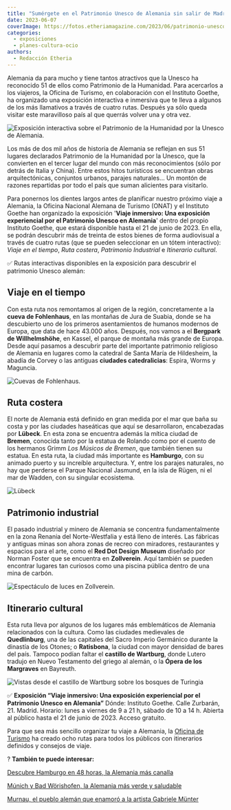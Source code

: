 ```yaml
---
title: "Sumérgete en el Patrimonio Unesco de Alemania sin salir de Madrid"
date: 2023-06-07
coverImage: https://fotos.etheriamagazine.com/2023/06/patrimonio-unesco-Wartburg.jpg
categories: 
  - exposiciones
  - planes-cultura-ocio
authors: 
  - Redacción Etheria
---
```


Alemania da para mucho y tiene tantos atractivos que la Unesco ha reconocido 51 de ellos 
como Patrimonio de la Humanidad. Para acercarlos a los viajeros, la Oficina de Turismo, 
en colaboración con el Instituto Goethe, ha organizado una exposición interactiva e 
inmersiva que te lleva a algunos de los más llamativos a través de cuatro rutas. Después 
ya sólo queda visitar este maravilloso país al que querrás volver una y otra vez. 

![Exposición interactiva sobre el Patrimonio de la Humanidad por la Unesco de Alemania.](https://fotos.etheriamagazine.com/2023/06/exposicion-instituto-goethe-alemania.jpg "Exposición interactiva sobre el Patrimonio de la Humanidad por la Unesco de Alemania. © ONAT")

Los más de dos mil años de historia de Alemania se reflejan en sus 51 lugares declarados 
Patrimonio de la Humanidad por la Unesco, que la convierten en el tercer lugar del mundo 
con más reconocimientos (sólo por detrás de Italia y China). Entre estos hitos 
turísticos se encuentran obras arquitectónicas, conjuntos urbanos, parajes naturales… Un 
montón de razones repartidas por todo el país que suman alicientes para visitarlo. 

Para ponernos los dientes largos antes de planificar nuestro próximo viaje a Alemania, 
la Oficina Nacional Alemana de Turismo (ONAT) y el Instituto Goethe han organizado la 
exposición '**Viaje inmersivo: Una exposición experiencial por el Patrimonio Unesco en 
Alemania**' dentro del propio Instituto Goethe, que estará disponible hasta el 21 de 
junio de 2023. En ella, se podrán descubrir más de treinta de estos bienes de forma 
audiovisual a través de cuatro rutas (que se pueden seleccionar en un tótem 
interactivo): _Viaje en el tiempo_, _Ruta costera_, _Patrimonio Industrial_ e 
_Itinerario cultural_. 

✅ Rutas interactivas disponibles en la exposición para descubrir el patrimonio Unesco 
alemán: 

## Viaje en el tiempo

Con esta ruta nos remontamos al origen de la región, concretamente a la **cueva de 
Fohlenhaus**, en las montañas de Jura de Suabia, donde se ha descubierto uno de los 
primeros asentamientos de humanos modernos de Europa, que data de hace 43.000 años. 
Después, nos vamos a el **Bergpark de Willhelmshöhe**, en Kassel, el parque de montaña 
más grande de Europa. Desde aquí pasamos a descubrir parte del importante patrimonio 
religioso de Alemania en lugares como la catedral de Santa María de Hildesheim, la 
abadía de Corvey o las antiguas **ciudades catedralicias**: Espira, Worms y Maguncia. 

![Cuevas de Fohlenhaus.](https://fotos.etheriamagazine.com/2023/06/Patrimonio-unesco-Fohlenhaus.jpg "Cuevas de Fohlenhaus. © DZT/Ben Wiesenfarth")

## Ruta costera

El norte de Alemania está definido en gran medida por el mar que baña su costa y por las 
ciudades haseáticas que aquí se desarrollaron, encabezadas por **Lübeck**. En esta zona 
se encuentra además la mítica ciudad de **Bremen**, conocida tanto por la estatua de 
Rolando como por el cuento de los hermanos Grimm _Los Músicos de Bremen_, que también 
tienen su estatua. En esta ruta, la ciudad más importante es **Hamburgo**, con su 
animado puerto y su increíble arquitectura. Y, entre los parajes naturales, no hay que 
perderse el Parque Nacional Jasmund, en la isla de Rügen, ni el mar de Wadden, con su 
singular ecosistema. 

![Lübeck](https://fotos.etheriamagazine.com/2023/06/patrimonio-humanidad-Lübeck.jpg "Lübeck. © Olaf Malzahn")

## Patrimonio industrial

El pasado industrial y minero de Alemania se concentra fundamentalmente en la zona 
Renania del Norte-Westfalia y está lleno de interés. Las fábricas y antiguas minas son 
ahora zonas de recreo con miradores, restaurantes y espacios para el arte, como el **Red 
Dot Design Museum** diseñado por Norman Foster que se encuentra en **Zollverein**. Aquí 
también se pueden encontrar lugares tan curiosos como una piscina pública dentro de una 
mina de carbón. 

![Espectáculo de luces en Zollverein.](https://fotos.etheriamagazine.com/2023/06/patrimonio-unesco-Zollverein.jpg "Espectáculo de luces en Zollverein. © Stiftung Zollverein/Jochen Tack")

## Itinerario cultural

Esta ruta lleva por algunos de los lugares más emblemáticos de Alemania relacionados con 
la cultura. Como las ciudades medievales de **Quedlinburg**, una de las capitales del 
Sacro Imperio Germánico durante la dinastía de los Otones; o **Ratisbona**, la ciudad 
con mayor densidad de bares del país. Tampoco podían faltar el **castillo de Wartburg**, 
donde Lutero tradujo en Nuevo Testamento del griego al alemán, o la **Ópera de los 
Margraves** en Bayreuth. 

![Vistas desde el castillo de Wartburg sobre los bosques de Turingia](https://fotos.etheriamagazine.com/2023/06/patrimonio-unesco-Wartburg.jpg "Vistas desde el castillo de Wartburg sobre los bosques de Turingia. © Francesco Carovillano")

✅ **Exposición “Viaje inmersivo: Una exposición experiencial por el Patrimonio Unesco en 
Alemania”** Dónde: Instituto Goethe. Calle Zurbarán, 21. Madrid. Horario: lunes a 
viernes de 9 a 21 h, sábado de 10 a 14 h. Abierta al público hasta el 21 de junio de 
2023. Acceso gratuito. 

Para que sea más sencillo organizar tu viaje a Alemania, la [Oficina de 
Turismo](https://www.germany.travel/es/campana/bien-patrimonio-de-la-humanidad/inicio.html) 
ha creado ocho rutas para todos los públicos con itinerarios definidos y consejos de 
viaje. 

? **También te puede interesar:** 

[Descubre Hamburgo en 48 horas, la Alemania más 
canalla](https://etheriamagazine.com/2020/02/24/que-ver-hacer-fin-de-semana-hamburgo-alemania/) 

[Múnich y Bad Wörishofen, la Alemania más verde y 
saludable](https://etheriamagazine.com/2021/08/04/munich-y-bad-worishofen-la-alemania-mas-verde-y-saludable/) 

[Murnau, el pueblo alemán que enamoró a la artista Gabriele 
Münter](https://etheriamagazine.com/2022/06/14/gabriele-munter-en-murnau/)
